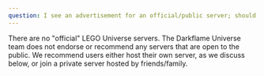 ```yaml
---
question: I see an advertisement for an official/public server; should I play on this?
---
```

There are no "official" LEGO Universe servers. The Darkflame Universe team does not endorse or recommend any servers that are open to the public. We recommend users either host their own server, as we discuss below, or join a private server hosted by friends/family.
